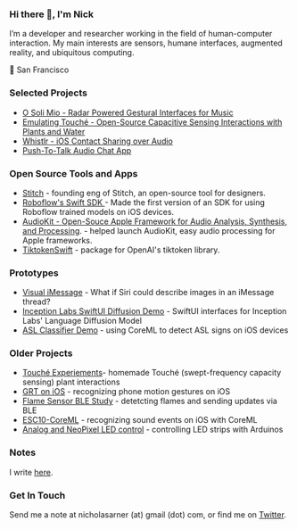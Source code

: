 ### Hi there 👋, I'm Nick

I’m a developer and researcher working in the field of human-computer interaction. My main interests are sensors, humane interfaces, augmented reality, and 
ubiquitous computing. 

📍 San Francisco


### Selected Projects 
* [O Soli Mio - Radar Powered Gestural Interfaces for Music](https://nickarner.com/projects_and_work/o_soli_mio/)
* [Emulating Touché - Open-Source Capacitive Sensing Interactions with Plants and Water](https://nickarner.com/projects_and_work/emulating_touch%C3%A9/)
* [Whistlr - iOS Contact Sharing over Audio](https://nickarner.com/projects_and_work/whistlr/)
* [Push-To-Talk Audio Chat App](https://nickarner.com/projects_and_work/push_to_talk_audio_chat_app/)


### Open Source Tools and Apps
* [Stitch](https://github.com/StitchDesign/Stitch) - founding eng of Stitch, an open-source tool for designers.
* [Roboflow's Swift SDK ](https://github.com/roboflow/roboflow-swift) - Made the first version of an SDK for using Roboflow trained models on iOS devices.
* [AudioKit - Open-Souce Apple Framework for Audio Analysis, Synthesis, and Processing](https://nickarner.com/projects_and_work/audiokit/). - helped launch AudioKit, easy audio processing for Apple frameworks.
* [TiktokenSwift](https://github.com/narner/TiktokenSwiftSwift) - package for OpenAI's tiktoken library.


### Prototypes
 *  [Visual iMessage](https://github.com/narner/Visual-iMessage-Demo) - What if Siri could describe images in an iMessage thread?
 *  [Inception Labs SwiftUI Diffusion Demo](https://github.com/narner/InceptionLabs-SwiftUI-Diffusion-Dem) - SwiftUI interfaces for Inception Labs' Language Diffusion Model
 *  [ASL Classifier Demo](https://github.com/narner/ASL-Classifier-Demo) - using CoreML to detect ASL signs on iOS devices

 
### Older Projects
 *  [Touché Experiements](https://github.com/narner/Touche-Experiments)- homemade Touché (swept-frequency capacity sensing) plant interactions
 *  [GRT on iOS](https://github.com/narner/GRT-iOS-HelloWorld) - recognizing phone motion gestures on iOS
 *  [Flame Sensor BLE Study](https://github.com/narner/iOS-FlameSensor-Bluetooth-Study) - detetcting flames and sending updates via BLE
 *  [ESC10-CoreML](https://github.com/narner/ESC10-CoreML) - recognizing sound events on iOS with CoreML
 *  [Analog and NeoPixel LED control](https://github.com/narner/Analog-and-NeoPixel-LED-Strip-Control) - controlling LED strips with Arduinos

  
### Notes
I write [here](https://nickarner.com/notes/). 


### Get In Touch
Send me a note at nicholasarner (at) gmail (dot) com, or find me on [Twitter](https://twitter.com/nickarner).
